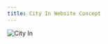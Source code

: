 ```yaml
---
title: City In Website Concept
---
```


![City In](images/portfolio/web/proj-2/CityIn-AntonSkvortsov.jpg)